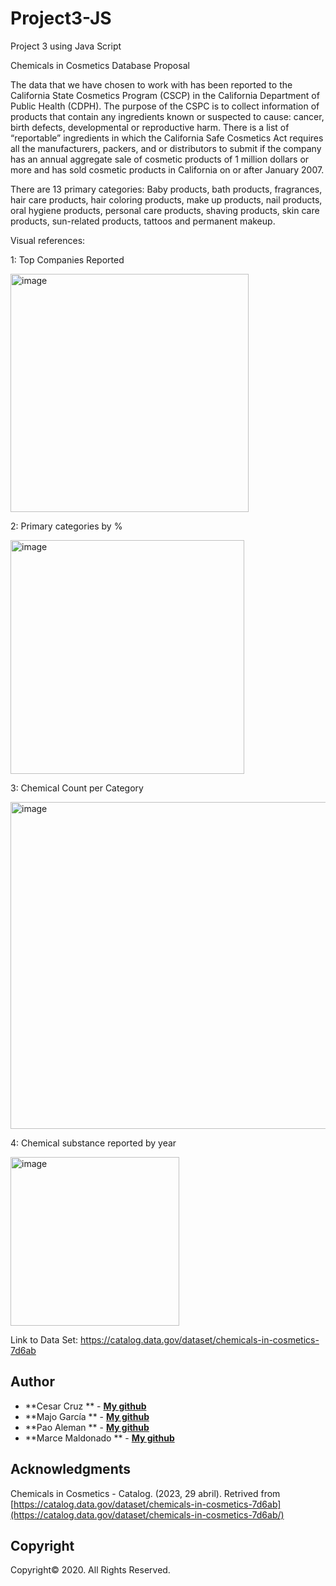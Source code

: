 # Project3-JS
Project 3 using Java Script

Chemicals in Cosmetics Database Proposal

The data that we have chosen to work with has been reported to the California State Cosmetics Program (CSCP) in the California Department of Public Health (CDPH). 
The purpose of the CSPC is to collect information of products that contain any ingredients known or suspected to cause: cancer, birth defects, developmental or reproductive harm. There is a list of “reportable” ingredients in which the California Safe Cosmetics Act requires all the manufacturers, packers, and or distributors to submit if the company has an annual aggregate sale of cosmetic products of 1 million dollars or more and has sold cosmetic products in California on or after January 2007. 

There are 13 primary categories: Baby products, bath products, fragrances, hair care products, hair coloring products, make up products, nail products, oral hygiene products, personal care products, shaving products, skin care products, sun-related products, tattoos and permanent makeup. 

Visual references:

1: Top Companies Reported 

<img width="381" alt="image" src="https://user-images.githubusercontent.com/120423303/234738903-411b78b4-e3db-45aa-b00c-7e0017dcdda9.png">

2: Primary categories by %

<img width="374" alt="image" src="https://user-images.githubusercontent.com/120423303/234739018-16a93428-f71a-4d1b-8a4e-a838b309f7e7.png">

3: Chemical Count per Category 

<img width="523" alt="image" src="https://user-images.githubusercontent.com/120423303/234738829-0583b5f0-396f-4929-bd52-8acb17ca6036.png">

4: Chemical substance reported by year

<img width="270" alt="image" src="https://user-images.githubusercontent.com/120423303/234739099-c7f62ab5-f7c4-465f-92b6-c3790a672bff.png">


Link to Data Set:
https://catalog.data.gov/dataset/chemicals-in-cosmetics-7d6ab

## Author

* **Cesar Cruz ** - **[My github](https://github.com/CsarCruz "GitHub for Cesar Cruz")**
* **Majo García ** - **[My github](https://github.com/MajoGarciaMontes "GitHub for Majo García")**
* **Pao Aleman ** - **[My github](https://github.com/paoaleman19 "GitHub for Pao Aleman")**
* **Marce Maldonado ** - **[My github](https://github.com/Marce1301 "GitHub for Marcela Maldonado")**

## Acknowledgments

Chemicals in Cosmetics - Catalog. (2023, 29 abril). Retrived from [https://catalog.data.gov/dataset/chemicals-in-cosmetics-7d6ab](https://catalog.data.gov/dataset/chemicals-in-cosmetics-7d6ab/)


## Copyright

Copyright:copyright: 2020. All Rights Reserved.

